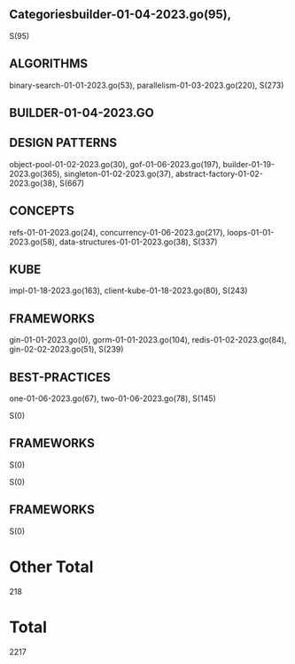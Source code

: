 ## Categoriesbuilder-01-04-2023.go(95), 
S(95)

## ALGORITHMS
binary-search-01-01-2023.go(53), parallelism-01-03-2023.go(220), 
S(273)

## BUILDER-01-04-2023.GO

## DESIGN PATTERNS
object-pool-01-02-2023.go(30), gof-01-06-2023.go(197), builder-01-19-2023.go(365), singleton-01-02-2023.go(37), abstract-factory-01-02-2023.go(38), 
S(667)

## CONCEPTS
refs-01-01-2023.go(24), concurrency-01-06-2023.go(217), loops-01-01-2023.go(58), data-structures-01-01-2023.go(38), 
S(337)

## KUBE
impl-01-18-2023.go(163), client-kube-01-18-2023.go(80), 
S(243)

## FRAMEWORKS
gin-01-01-2023.go(0), gorm-01-01-2023.go(104), redis-01-02-2023.go(84), gin-02-02-2023.go(51), 
S(239)

## BEST-PRACTICES
one-01-06-2023.go(67), two-01-06-2023.go(78), 
S(145)

S(0)

## FRAMEWORKS

S(0)

S(0)

## FRAMEWORKS

S(0)

# Other Total 
218
# Total 
2217